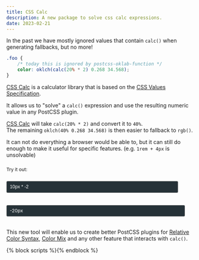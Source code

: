```yaml
---
title: CSS Calc
description: A new package to solve css calc expressions.
date: 2023-02-21
---
```


In the past we have mostly ignored values that contain `calc()` when generating fallbacks, but no more!

```css
.foo {
	/* today this is ignored by postcss-oklab-function */
	color: oklch(calc(20% * 2) 0.268 34.568);
}
```

[CSS Calc] is a calculator library that is based on the [CSS Values Specification].

It allows us to "solve" a `calc()` expression and use the resulting numeric value in any PostCSS plugin.

[CSS Calc] will take `calc(20% * 2)` and convert it to `40%`.  
The remaining `oklch(40% 0.268 34.568)` is then easier to fallback to `rgb()`.

It can not do everything a browser would be able to, but it can still do enough to make it useful for specific features.
(e.g. `1rem + 4px` is unsolvable)

<label id="calc-input-label" for="calc-input">Try it out:</label>
<input id="calc-input" type="text" value="10px * -2">
<output id="calc-output" for="calc-input">-20px</output>

This new tool will enable us to create better PostCSS plugins for [Relative Color Syntax], [Color Mix] and any other feature that interacts with `calc()`.

{% block scripts %}<script async defer src="{{ '/static/js/blog_calc_2023_02_21.js' | addHash }}"></script>{% endblock %}

[CSS Calc]: https://github.com/csstools/postcss-plugins/tree/main/packages/css-calc#readme
[Relative Color Syntax]: https://css-tricks.com/new-css-color-features-preview/#aa-the-relative-color-syntax-is-super-useful
[Color Mix]: https://developer.mozilla.org/en-US/docs/Web/CSS/color_value/color-mix
[CSS Values Specification]: https://drafts.csswg.org/css-values-4/

<style>
	#calc-input, #calc-output {
		background-color: #263238;
		border-radius: 3px;
		border: 1px solid grey;
		color: white;
		display: block;
		font-size: 0.875em;
		line-height: 2;
		margin: 1rem 0 2rem;
		max-width: 100%;
		padding: 2px 8px;
		text-align: left;
		width: 450px;
	}

	#calc-input-label {
		display: block;
		font-size: 0.875em;
		line-height: 2;
		margin: 1rem 0;
		max-width: 100%;
		padding: 2px 0;
		text-align: left;
		width: 450px;
	}
</style>
